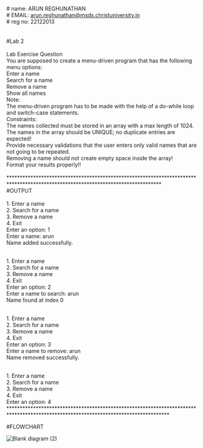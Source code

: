 <br> # name: ARUN REGHUNATHAN
<br> # EMAIL: arun.reghunathan@msds.christuniversity.in
<br> # reg no: 22122013
<br> 
<br> 
<br> #Lab 2
<br> 
<br> Lab Exercise Question
<br> You are supposed to create a menu-driven program that has the following menu options:
<br> Enter a name
<br> Search for a name
<br> Remove a name
<br> Show all names
<br> Note:
<br> The menu-driven program has to be made with the help of a do-while loop and switch-case statements.
<br> Constraints:
<br> The names collected must be stored in an array with a max length of 1024.
<br> The names in the array should be UNIQUE; no duplicate entries are expected!
<br> Provide necessary validations that the user enters only valid names that are not going to be repeated.
<br> Removing a name should not create empty space inside the array!
<br> Format your results properly!!
<br> 
<br> *********************************************************************************************************************************
<br> #OUTPUT
<br> 
<br> 1. Enter a name
<br> 2. Search for a name
<br> 3. Remove a name
<br> 4. Exit
<br> Enter an option: 1
<br> Enter a name: arun
<br> Name added successfully.

<br> 1. Enter a name
<br> 2. Search for a name
<br> 3. Remove a name
<br> 4. Exit
<br> Enter an option: 2
<br> Enter a name to search: arun
<br> Name found at index 0

<br> 1. Enter a name
<br> 2. Search for a name
<br> 3. Remove a name
<br> 4. Exit
<br> Enter an option: 3
<br> Enter a name to remove: arun
<br> Name removed successfully.

<br> 1. Enter a name
<br> 2. Search for a name
<br> 3. Remove a name
<br> 4. Exit
<br> Enter an option: 4 ************************************************************************************************************************************
 
#FLOWCHART

![Blank diagram (2)](https://github.com/arun200011/22122013-MDS273L-JAVA/assets/118739698/625ec1d2-3342-4add-94cd-b488718602f0)





